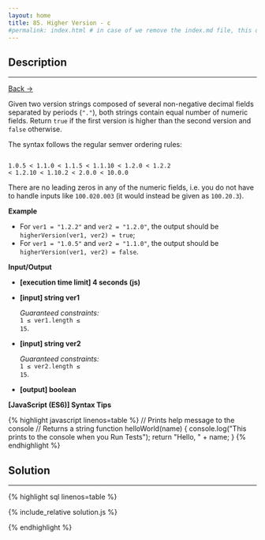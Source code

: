 ```yaml
---
layout: home
title: 85. Higher Version - c
#permalink: index.html # in case of we remove the index.md file, this doc will be the index page
---
```


<div class="row">
<div class="columnStmt" markdown="1">

## Description

---

[Back -> ](../README.md)

Given two version strings composed of several non-negative decimal fields separated by periods (<code>"."</code>), both strings contain equal number of numeric fields. Return <code>true</code> if the first version is higher than the second version and <code>false</code> otherwise.

The syntax follows the regular semver ordering rules:

<code>
1.0.5 < 1.1.0 < 1.1.5 < 1.1.10 < 1.2.0 < 1.2.2
< 1.2.10 < 1.10.2 < 2.0.0 < 10.0.0
</code>

There are no leading zeros in any of the numeric fields, i.e. you do not have to handle inputs like <code>100.020.003</code> (it would instead be given as <code>100.20.3</code>).

**Example**

- For <code>ver1 = "1.2.2"</code> and <code>ver2 = "1.2.0"</code>, the output should be
<code>higherVersion(ver1, ver2) = true</code>;
- For <code>ver1 = "1.0.5"</code> and <code>ver2 = "1.1.0"</code>, the output should be
<code>higherVersion(ver1, ver2) = false</code>.

**Input/Output**

- **[execution time limit] 4 seconds (js)**

- **[input] string ver1**

  _Guaranteed constraints:_<br>
  <code>1 ≤ ver1.length ≤ 15</code>.

- **[input] string ver2**

  _Guaranteed constraints:_<br>
  <code>1 ≤ ver2.length ≤ 15</code>.

- **[output] boolean**

**[JavaScript (ES6)] Syntax Tips**

{% highlight javascript linenos=table %}
// Prints help message to the console
// Returns a string
function helloWorld(name) {
console.log("This prints to the console when you Run Tests");
return "Hello, " + name;
}
{% endhighlight %}

</div>
<div class="columnSol" markdown="1">

## Solution

---

{% highlight sql linenos=table %}

{% include_relative solution.js %}

{% endhighlight %}

</div>
</div>
